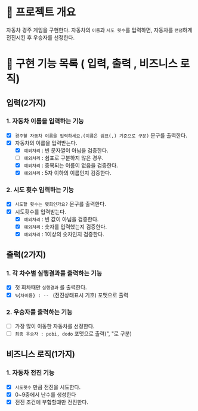 # 💪 프로젝트 개요

자동차 경주 게임을 구현한다.
자동차의 `이름`과 `시도 횟수`를 입력하면, 자동차를 `랜덤`하게 전진시킨 후 우승자를 선정한다.

# 📝 구현 기능 목록 ( 입력, 출력 , 비즈니스 로직)

## 입력(2가지)

### 1. 자동차 이름을 입력하는 기능

- [x] `경주할 자동차 이름을 입력하세요.(이름은 쉼표(,) 기준으로 구분)` 문구를 출력한다.
- [x] 자동차의 이름을 입력받는다.
    - [x] `예외처리` : 빈 문자열이 아님을 검증한다.
    - [ ] `예외처리` : 쉼표로 구분하지 않은 경우.
    - [x] `예외처리` : 중복되는 이름이 없음을 검증한다.
    - [x] `예외처리` : 5자 이하의 이름인지 검증한다.

### 2. 시도 횟수 입력하는 기능

- [x] `시도할 횟수는 몇회인가요?` 문구를 출력한다.
- [x] 시도횟수를 입력받는다.
    - [x] `예외처리` : 빈 값이 아님을 검증한다.
    - [x] `예외처리` : 숫자를 입력했는지 검증한다.
    - [x] `예외처리` : 1이상의 숫자인지 검증한다.

## 출력(2가지)

### 1. 각 차수별 실행결과를 출력하는 기능

- [x] 첫 회차때만 `실행결과` 를 출력한다.
- [x] `%{차이름} : -- ` (전진상태표시 기호) 포맷으로 출력

### 2. 우승자를 출력하는 기능

- [ ] 가장 많이 이동한 자동차를 선정한다.
- [ ] `최종 우승자 : pobi, dodo` 포맷으로 출력(", "로 구분)

## 비즈니스 로직(1가지)

### 1. 자동차 전진 기능

- [x] `시도횟수` 만큼 전진을 시도한다.
- [x] 0~9중에서 난수를 생성한다
- [x] 전진 조건에 부합할떄만 전진한다.
